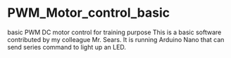 # PWM_Motor_control_basic
basic PWM DC motor control for training purpose
This is a basic software contributed by my colleague Mr. Sears.
It is running Arduino Nano that can send series command to light up an LED.
